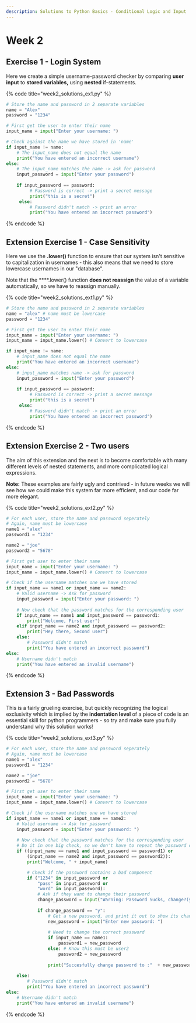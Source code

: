 ```yaml
---
description: Solutions to Python Basics - Conditional Logic and Input
---
```


# Week 2

## Exercise 1 - Login System

Here we create a simple username-password checker by comparing **user input** to **stored variables,** using **nested** if-statements. 

{% code title="week2\_solutions\_ex1.py" %}
```python
# Store the name and password in 2 separate variables
name = "Alex"
password = "1234"

# First get the user to enter their name
input_name = input("Enter your username: ")

# Check against the name we have stored in 'name'
if input_name != name:
    # The input_name does not equal the name
    print("You have entered an incorrect username")
else:
    # The input_name matches the name -> ask for password
    input_password = input("Enter your password")
    
    if input_password == password:
         # Password is correct -> print a secret message
         print("this is a secret")
     else:
         # Password didn't match -> print an error
         print("You have entered an incorrect password")

```
{% endcode %}

## Extension Exercise 1 - Case Sensitivity 

Here we use the **.lower\(\)** function to ensure that our system isn't sensitive to capitalization in usernames - this also means that we need to store lowercase usernames in our "database".  
  
Note that the ****.lower\(\) function **does not reassign** the value of a variable automatically, so we have to reassign manually.

{% code title="week2\_solutions\_ext1.py" %}
```python
# Store the name and password in 2 separate variables
name = "alex" # name must be lowercase
password = "1234"

# First get the user to enter their name
input_name = input("Enter your username: ")
input_name = input_name.lower() # Convert to lowercase

if input_name != name:
    # input_name does not equal the name
    print("You have entered an incorrect username")
else:
    # input_name matches name -> ask for password
    input_password = input("Enter your password")
    
    if input_password == password:
         # Password is correct -> print a secret message
         print("this is a secret")
     else:
         # Password didn't match -> print an error
         print("You have entered an incorrect password")

```
{% endcode %}

## Extension Exercise 2 - Two users

The aim of this extension and the next is to become comfortable with many different levels of nested statements, and more complicated logical expressions.  
  
**Note:** These examples are fairly ugly and contrived - in future weeks we will see how we could make this system far more efficient, and our code far more elegant.

{% code title="week2\_solutions\_ext2.py" %}
```python
# For each user, store the name and password seperately
# Again, name must be lowercase
name1 = "alex"
password1 = "1234"

name2 = "joe"
password2 = "5678"

# First get user to enter their name
input_name = input("Enter your username: ")
input_name = input_name.lower() # Convert to lowercase

# Check if the username matches one we have stored
if input_name == name1 or input_name == name2:
    # Valid username -> Ask for password
    input_password = input("Enter your password: ")
    
    # Now check that the password matches for the corresponding user
    if input_name == name1 and input_password == password1:
        print("Welcome, First user")
    elif input_name == name2 and input_password == password2:
        print("Hey there, Second user")
    else:
        # Password didn't match 
        print("You have entered an incorrect password")
else:    
    # Username didn't match
    print("You have entered an invalid username")
```
{% endcode %}

## Extension 3 - Bad Passwords

This is a fairly grueling exercise, but quickly recognizing the logical exclusivity which is implied by the **indentation level** of a piece of code is an essential skill for python programmers - so try and make sure you fully understand why this solution works!

{% code title="week2\_solutions\_ext3.py" %}
```python
# For each user, store the name and password seperately
# Again, name must be lowercase
name1 = "alex"
password1 = "1234"

name2 = "joe"
password2 = "5678"

# First get user to enter their name
input_name = input("Enter your username: ")
input_name = input_name.lower() # Convert to lowercase

# Check if the username matches one we have stored
if input_name == name1 or input_name == name2:
    # Valid username -> Ask for password
    input_password = input("Enter your password: ")
    
    # Now check that the password matches for the corresponding user
    # Do it in one big check, so we don't have to repeat the password check
    if ((input_name == name1 and input_password == password1) or
        (input_name == name2 and input_password == password2)):
        print("Welcome, " + input_name)

        # Check if the password contains a bad component
        if ("1234" in input_password or 
            "pass" in input_password or 
            "word" in input_password):
            # Ask if they want to change their password
            change_password = input("Warning: Password Sucks, change?(y/n): ")
            
            if change_password == "y":
                # Get a new password, and print it out to show its changed
                new_password = input("Enter new password: ")
                
                # Need to change the correct password
                if input_name == name1:
                    password1 = new_password
                else: # Know this must be user2
                    password2 = new_password
                
                print("Succesfully change password to :"  + new_password)                   
    
    else:
        # Password didn't match 
        print("You have entered an incorrect password")
else:    
    # Username didn't match
    print("You have entered an invalid username")
```
{% endcode %}

